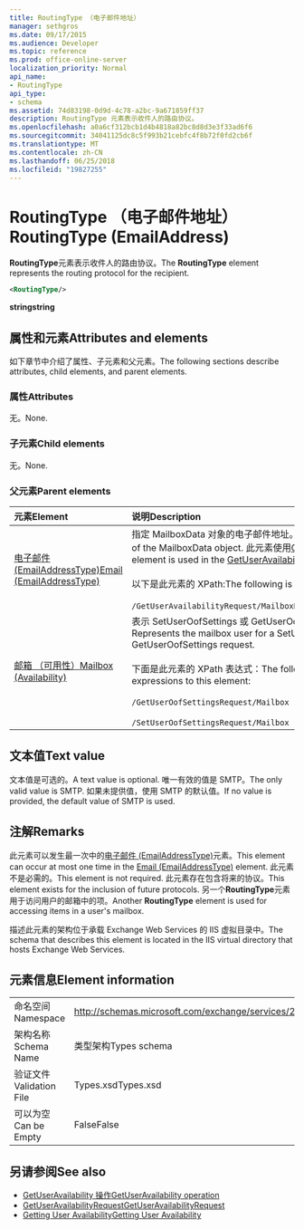 ```yaml
---
title: RoutingType （电子邮件地址）
manager: sethgros
ms.date: 09/17/2015
ms.audience: Developer
ms.topic: reference
ms.prod: office-online-server
localization_priority: Normal
api_name:
- RoutingType
api_type:
- schema
ms.assetid: 74d83198-0d9d-4c78-a2bc-9a671859ff37
description: RoutingType 元素表示收件人的路由协议。
ms.openlocfilehash: a0a6cf312bcb1d4b4818a82bc8d8d3e3f33ad6f6
ms.sourcegitcommit: 34041125dc8c5f993b21cebfc4f8b72f0fd2cb6f
ms.translationtype: MT
ms.contentlocale: zh-CN
ms.lasthandoff: 06/25/2018
ms.locfileid: "19827255"
---
```

# <a name="routingtype-emailaddress"></a><span data-ttu-id="928a4-103">RoutingType （电子邮件地址）</span><span class="sxs-lookup"><span data-stu-id="928a4-103">RoutingType (EmailAddress)</span></span>

<span data-ttu-id="928a4-104">**RoutingType**元素表示收件人的路由协议。</span><span class="sxs-lookup"><span data-stu-id="928a4-104">The **RoutingType** element represents the routing protocol for the recipient.</span></span> 
  
```XML
<RoutingType/>
```

 <span data-ttu-id="928a4-105">**string**</span><span class="sxs-lookup"><span data-stu-id="928a4-105">**string**</span></span>
## <a name="attributes-and-elements"></a><span data-ttu-id="928a4-106">属性和元素</span><span class="sxs-lookup"><span data-stu-id="928a4-106">Attributes and elements</span></span>

<span data-ttu-id="928a4-107">如下章节中介绍了属性、子元素和父元素。</span><span class="sxs-lookup"><span data-stu-id="928a4-107">The following sections describe attributes, child elements, and parent elements.</span></span>
  
### <a name="attributes"></a><span data-ttu-id="928a4-108">属性</span><span class="sxs-lookup"><span data-stu-id="928a4-108">Attributes</span></span>

<span data-ttu-id="928a4-109">无。</span><span class="sxs-lookup"><span data-stu-id="928a4-109">None.</span></span>
  
### <a name="child-elements"></a><span data-ttu-id="928a4-110">子元素</span><span class="sxs-lookup"><span data-stu-id="928a4-110">Child elements</span></span>

<span data-ttu-id="928a4-111">无。</span><span class="sxs-lookup"><span data-stu-id="928a4-111">None.</span></span>
  
### <a name="parent-elements"></a><span data-ttu-id="928a4-112">父元素</span><span class="sxs-lookup"><span data-stu-id="928a4-112">Parent elements</span></span>

|<span data-ttu-id="928a4-113">**元素**</span><span class="sxs-lookup"><span data-stu-id="928a4-113">**Element**</span></span>|<span data-ttu-id="928a4-114">**说明**</span><span class="sxs-lookup"><span data-stu-id="928a4-114">**Description**</span></span>|
|:-----|:-----|
|[<span data-ttu-id="928a4-115">电子邮件 (EmailAddressType)</span><span class="sxs-lookup"><span data-stu-id="928a4-115">Email (EmailAddressType)</span></span>](email-emailaddresstype.md) <br/> |<span data-ttu-id="928a4-116">指定 MailboxData 对象的电子邮件地址。</span><span class="sxs-lookup"><span data-stu-id="928a4-116">Specifies the e-mail address of the MailboxData object.</span></span> <span data-ttu-id="928a4-117">此元素使用[GetUserAvailability 操作](getuseravailability-operation.md)。</span><span class="sxs-lookup"><span data-stu-id="928a4-117">This element is used in the [GetUserAvailability operation](getuseravailability-operation.md).</span></span>  <br/><br/> <span data-ttu-id="928a4-118">以下是此元素的 XPath:</span><span class="sxs-lookup"><span data-stu-id="928a4-118">The following is the XPath to this element:</span></span>  <br/><br/>  `/GetUserAvailabilityRequest/MailboxDataArray/MailboxData[i]/Email` <br/> |
|[<span data-ttu-id="928a4-119">邮箱 （可用性）</span><span class="sxs-lookup"><span data-stu-id="928a4-119">Mailbox (Availability)</span></span>](mailbox-availability.md) <br/> | <span data-ttu-id="928a4-120">表示 SetUserOofSettings 或 GetUserOofSettings 请求的邮箱用户。</span><span class="sxs-lookup"><span data-stu-id="928a4-120">Represents the mailbox user for a SetUserOofSettings or GetUserOofSettings request.</span></span>  <br/><br/>  <span data-ttu-id="928a4-121">下面是此元素的 XPath 表达式：</span><span class="sxs-lookup"><span data-stu-id="928a4-121">The following are the XPath expressions to this element:</span></span> <br/> <br/>  `/GetUserOofSettingsRequest/Mailbox` <br/><br/>  `/SetUserOofSettingsRequest/Mailbox` <br/> |
   
## <a name="text-value"></a><span data-ttu-id="928a4-122">文本值</span><span class="sxs-lookup"><span data-stu-id="928a4-122">Text value</span></span>

<span data-ttu-id="928a4-123">文本值是可选的。</span><span class="sxs-lookup"><span data-stu-id="928a4-123">A text value is optional.</span></span> <span data-ttu-id="928a4-124">唯一有效的值是 SMTP。</span><span class="sxs-lookup"><span data-stu-id="928a4-124">The only valid value is SMTP.</span></span> <span data-ttu-id="928a4-125">如果未提供值，使用 SMTP 的默认值。</span><span class="sxs-lookup"><span data-stu-id="928a4-125">If no value is provided, the default value of SMTP is used.</span></span>
  
## <a name="remarks"></a><span data-ttu-id="928a4-126">注解</span><span class="sxs-lookup"><span data-stu-id="928a4-126">Remarks</span></span>

<span data-ttu-id="928a4-127">此元素可以发生最一次中的[电子邮件 (EmailAddressType)](email-emailaddresstype.md)元素。</span><span class="sxs-lookup"><span data-stu-id="928a4-127">This element can occur at most one time in the [Email (EmailAddressType)](email-emailaddresstype.md) element.</span></span> <span data-ttu-id="928a4-128">此元素不是必需的。</span><span class="sxs-lookup"><span data-stu-id="928a4-128">This element is not required.</span></span> <span data-ttu-id="928a4-129">此元素存在包含将来的协议。</span><span class="sxs-lookup"><span data-stu-id="928a4-129">This element exists for the inclusion of future protocols.</span></span> <span data-ttu-id="928a4-130">另一个**RoutingType**元素用于访问用户的邮箱中的项。</span><span class="sxs-lookup"><span data-stu-id="928a4-130">Another **RoutingType** element is used for accessing items in a user's mailbox.</span></span> 
  
<span data-ttu-id="928a4-131">描述此元素的架构位于承载 Exchange Web Services 的 IIS 虚拟目录中。</span><span class="sxs-lookup"><span data-stu-id="928a4-131">The schema that describes this element is located in the IIS virtual directory that hosts Exchange Web Services.</span></span>
  
## <a name="element-information"></a><span data-ttu-id="928a4-132">元素信息</span><span class="sxs-lookup"><span data-stu-id="928a4-132">Element information</span></span>

|||
|:-----|:-----|
|<span data-ttu-id="928a4-133">命名空间</span><span class="sxs-lookup"><span data-stu-id="928a4-133">Namespace</span></span>  <br/> |http://schemas.microsoft.com/exchange/services/2006/types  <br/> |
|<span data-ttu-id="928a4-134">架构名称</span><span class="sxs-lookup"><span data-stu-id="928a4-134">Schema Name</span></span>  <br/> |<span data-ttu-id="928a4-135">类型架构</span><span class="sxs-lookup"><span data-stu-id="928a4-135">Types schema</span></span>  <br/> |
|<span data-ttu-id="928a4-136">验证文件</span><span class="sxs-lookup"><span data-stu-id="928a4-136">Validation File</span></span>  <br/> |<span data-ttu-id="928a4-137">Types.xsd</span><span class="sxs-lookup"><span data-stu-id="928a4-137">Types.xsd</span></span>  <br/> |
|<span data-ttu-id="928a4-138">可以为空</span><span class="sxs-lookup"><span data-stu-id="928a4-138">Can be Empty</span></span>  <br/> |<span data-ttu-id="928a4-139">False</span><span class="sxs-lookup"><span data-stu-id="928a4-139">False</span></span>  <br/> |
   
## <a name="see-also"></a><span data-ttu-id="928a4-140">另请参阅</span><span class="sxs-lookup"><span data-stu-id="928a4-140">See also</span></span>

- [<span data-ttu-id="928a4-141">GetUserAvailability 操作</span><span class="sxs-lookup"><span data-stu-id="928a4-141">GetUserAvailability operation</span></span>](getuseravailability-operation.md)
- [<span data-ttu-id="928a4-142">GetUserAvailabilityRequest</span><span class="sxs-lookup"><span data-stu-id="928a4-142">GetUserAvailabilityRequest</span></span>](getuseravailabilityrequest.md)
- [<span data-ttu-id="928a4-143">Getting User Availability</span><span class="sxs-lookup"><span data-stu-id="928a4-143">Getting User Availability</span></span>](http://msdn.microsoft.com/library/d4133fcb-9b0f-4e6b-aadf-a389da83516a%28Office.15%29.aspx)

